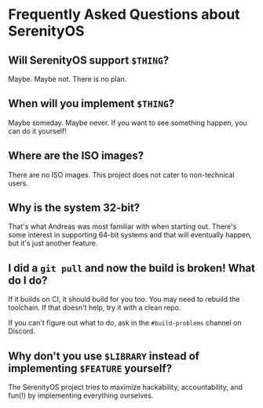 # Frequently Asked Questions about SerenityOS

## Will SerenityOS support `$THING`?

Maybe. Maybe not. There is no plan.

## When will you implement `$THING`?

Maybe someday. Maybe never. If you want to see something happen, you can do it yourself!

## Where are the ISO images?

There are no ISO images. This project does not cater to non-technical users.

## Why is the system 32-bit?

That's what Andreas was most familiar with when starting out. There's some interest in supporting 64-bit systems and that will eventually happen, but it's just another feature.

## I did a `git pull` and now the build is broken! What do I do?

If it builds on CI, it should build for you too. You may need to rebuild the toolchain. If that doesn't help, try it with a clean repo.

If you can't figure out what to do, ask in the `#build-problems` channel on Discord.

## Why don't you use `$LIBRARY` instead of implementing `$FEATURE` yourself?

The SerenityOS project tries to maximize hackability, accountability, and fun(!) by implementing everything ourselves.